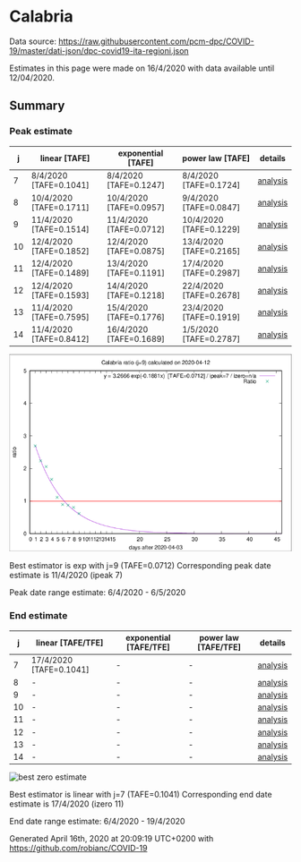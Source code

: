 # Calabria


Data source: https://raw.githubusercontent.com/pcm-dpc/COVID-19/master/dati-json/dpc-covid19-ita-regioni.json

Estimates in this page were made on 16/4/2020 with data available until 12/04/2020.


## Summary 

### Peak estimate 
|j|linear [TAFE]|exponential [TAFE]|power law [TAFE]|details|
|---|----|-----------|---------|-------|
|7|8/4/2020 [TAFE=0.1041]|8/4/2020 [TAFE=0.1247]|8/4/2020 [TAFE=0.1724]|[analysis](COVID-19_calabria_j7_2020-04-12.md)|
|8|10/4/2020 [TAFE=0.1711]|10/4/2020 [TAFE=0.0957]|9/4/2020 [TAFE=0.0847]|[analysis](COVID-19_calabria_j8_2020-04-12.md)|
|9|11/4/2020 [TAFE=0.1514]|11/4/2020 [TAFE=0.0712]|10/4/2020 [TAFE=0.1229]|[analysis](COVID-19_calabria_j9_2020-04-12.md)|
|10|12/4/2020 [TAFE=0.1852]|12/4/2020 [TAFE=0.0875]|13/4/2020 [TAFE=0.2165]|[analysis](COVID-19_calabria_j10_2020-04-12.md)|
|11|12/4/2020 [TAFE=0.1489]|13/4/2020 [TAFE=0.1191]|17/4/2020 [TAFE=0.2987]|[analysis](COVID-19_calabria_j11_2020-04-12.md)|
|12|12/4/2020 [TAFE=0.1593]|14/4/2020 [TAFE=0.1218]|22/4/2020 [TAFE=0.2678]|[analysis](COVID-19_calabria_j12_2020-04-12.md)|
|13|11/4/2020 [TAFE=0.7595]|15/4/2020 [TAFE=0.1776]|23/4/2020 [TAFE=0.1919]|[analysis](COVID-19_calabria_j13_2020-04-12.md)|
|14|11/4/2020 [TAFE=0.8412]|16/4/2020 [TAFE=0.1689]|1/5/2020 [TAFE=0.2787]|[analysis](COVID-19_calabria_j14_2020-04-12.md)|

![best peak estimate](COVID-19_calabria_j9_2020-04-12.png)

Best estimator is exp with j=9 (TAFE=0.0712)
Corresponding peak date estimate is 11/4/2020 (ipeak 7)


Peak date range estimate: 6/4/2020 - 6/5/2020

### End estimate 
|j|linear [TAFE/TFE]|exponential [TAFE/TFE]|power law [TAFE/TFE]|details|
|---|----|-----------|---------|-------|
|7|17/4/2020 [TAFE=0.1041]|-|-|[analysis](COVID-19_calabria_j7_2020-04-12.md)|
|8|-|-|-|[analysis](COVID-19_calabria_j8_2020-04-12.md)|
|9|-|-|-|[analysis](COVID-19_calabria_j9_2020-04-12.md)|
|10|-|-|-|[analysis](COVID-19_calabria_j10_2020-04-12.md)|
|11|-|-|-|[analysis](COVID-19_calabria_j11_2020-04-12.md)|
|12|-|-|-|[analysis](COVID-19_calabria_j12_2020-04-12.md)|
|13|-|-|-|[analysis](COVID-19_calabria_j13_2020-04-12.md)|
|14|-|-|-|[analysis](COVID-19_calabria_j14_2020-04-12.md)|

![best zero estimate](COVID-19_calabria_j7_2020-04-12.png)

Best estimator is linear with j=7 (TAFE=0.1041)
Corresponding end date estimate is 17/4/2020 (izero 11)


End date range estimate: 6/4/2020 - 19/4/2020

Generated April 16th, 2020 at 20:09:19 UTC+0200 with https://github.com/robianc/COVID-19
